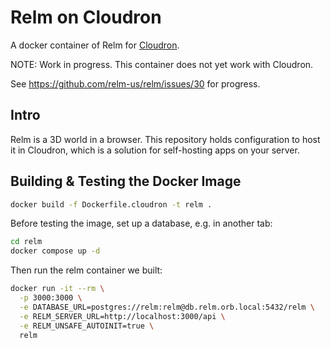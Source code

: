# Relm on Cloudron

A docker container of Relm for [Cloudron](https://www.cloudron.io/).

NOTE: Work in progress. This container does not yet work with Cloudron.

See https://github.com/relm-us/relm/issues/30 for progress.

## Intro

Relm is a 3D world in a browser. This repository holds configuration to host it
in Cloudron, which is a solution for self-hosting apps on your server.

## Building & Testing the Docker Image

```sh
docker build -f Dockerfile.cloudron -t relm .
```

Before testing the image, set up a database, e.g. in another tab:

```sh
cd relm
docker compose up -d
```

Then run the relm container we built:

```sh
docker run -it --rm \
  -p 3000:3000 \
  -e DATABASE_URL=postgres://relm:relm@db.relm.orb.local:5432/relm \
  -e RELM_SERVER_URL=http://localhost:3000/api \
  -e RELM_UNSAFE_AUTOINIT=true \
  relm
```
